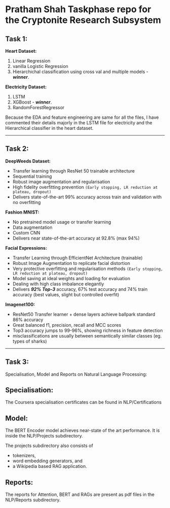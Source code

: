 # Pratham Shah Taskphase repo for the Cryptonite Research Subsystem

## Task 1:

**Heart Dataset:**
1. Linear Regression
2. vanilla Logistic Regression
3. Hierarchichal classification using cross val and multiple models - ***winner***.

**Electricity Dataset:**
1. LSTM
2. XGBoost - ***winner***.
3. RandomForestRegressor

Because the EDA and feature engineering are same for all the files, I have commented their details majorly in the LSTM file for electricity and the Hierarchical classifier in the heart dataset.

---

## Task 2:

**DeepWeeds Dataset:**
- Transfer learning through ResNet 50 trainable architecture
- Sequential training
- Robust image augmentation and regularisation
- High fidelity overfitting prevention `(Early stopping, LR reduction at plateau, dropout)`
- Delivers state-of-the-art 99% accuracy across train and validation with no overfitting

**Fashion MNIST:**
- No pretrained model usage or transfer learning
- Data augmentation
- Custom CNN
- Delivers near state-of-the-art accuracy at 92.8% (max 94%)

**Facial Expressions:**
- Transfer Learning through EfficientNet Architecture (trainable)
- Robust Image Augmentation to replicate facial distortion
- Very protective overfitting and regularisation methods `(Early stopping, LR reduction at plateau, dropout)`
- Model saving at ideal weights and loading for evaluation
- Dealing with high class imbalance elegantly
- Delivers ***92% Top-3*** accuracy, 67% test accuracy and 74% train accuracy (best values, slight but controlled overfit)

**Imagenet100:**
- ResNet50 Transfer learner + dense layers achieve ballpark standard 86% accuracy
- Great balanced f1, precision, recall and MCC scores
- Top3 accuracy jumps to 99-96%, showing richness in feature detection
- misclassifications are usually between semantically similar classes (eg. types of sharks)


___

## Task 3:

Specialisation, Model and Reports on Natural Language Processing:

## Specialisation:
The Coursera specialisation certificates can be found in NLP/Certifications

## Model:
The BERT Encoder model achieves near-state of the art performance. It is inside the NLP/Projects subdirectory.

The projects subdirectory also consists of 
- tokenizers,
- word embedding generators, and
- a Wikipedia based RAG application.

## Reports:

The reports for Attention, BERT and RAGs are present as pdf files in the NLP/Reports subdirectory.




